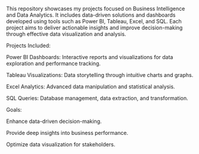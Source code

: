 This repository showcases my projects focused on Business Intelligence and Data Analytics. It includes data-driven solutions and dashboards developed using tools such as Power BI, Tableau, Excel, and SQL. Each project aims to deliver actionable insights and improve decision-making through effective data visualization and analysis.

Projects Included:

Power BI Dashboards: Interactive reports and visualizations for data exploration and performance tracking.

Tableau Visualizations: Data storytelling through intuitive charts and graphs.

Excel Analytics: Advanced data manipulation and statistical analysis.

SQL Queries: Database management, data extraction, and transformation.

Goals:

Enhance data-driven decision-making.

Provide deep insights into business performance.

Optimize data visualization for stakeholders.
